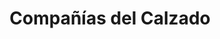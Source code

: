 ---
title: "Compañías del Calzado"
url: /ciudad-autonoma-de-buenos-aires/companias-del-calzado/
shop: zapatos
---